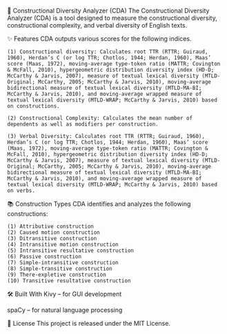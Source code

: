 🧠 Constructional Diversity Analyzer (CDA)
	The Constructional Diversity Analyzer (CDA) is a tool designed to measure the constructional diversity, constructional complexity, and verbal diversity of English texts.


✨ Features
	CDA outputs various scores for the following indices.

	(1) Constructional diversity: Calculates root TTR (RTTR; Guiraud, 1960), Herdan’s C (or log TTR; Chotlos, 1944; Herdan, 1960), Maas’ score (Maas, 1972), moving-average type-token ratio (MATTR; Covington & McFall, 2010), hypergeometric distribution diversity index (HD-D; McCarthy & Jarvis, 2007), measure of textual lexical diversity (MTLD-Original; McCarthy, 2005; McCarthy & Jarvis, 2010), moving-average bidirectional measure of textual lexical diversity (MTLD-MA-BI; McCarthy & Jarvis, 2010), and moving-average wrapped measure of textual lexical diversity (MTLD-WRAP; McCarthy & Jarvis, 2010) based on constructions.

	(2) Constructional Complexity: Calculates the mean number of dependents as well as modifiers per construction.

	(3) Verbal Diversity: Calculates root TTR (RTTR; Guiraud, 1960), Herdan’s C (or log TTR; Chotlos, 1944; Herdan, 1960), Maas’ score (Maas, 1972), moving-average type-token ratio (MATTR; Covington & McFall, 2010), hypergeometric distribution diversity index (HD-D; McCarthy & Jarvis, 2007), measure of textual lexical diversity (MTLD-Original; McCarthy, 2005; McCarthy & Jarvis, 2010), moving-average bidirectional measure of textual lexical diversity (MTLD-MA-BI; McCarthy & Jarvis, 2010), and moving-average wrapped measure of textual lexical diversity (MTLD-WRAP; McCarthy & Jarvis, 2010) based on verbs.


📚 Construction Types
	CDA identifies and analyzes the following constructions:

	(1) Attributive construction
	(2) Caused motion construction
	(3) Ditransitive construction
	(4) Intransitive motion construction
	(5) Intransitive resultative construction
	(6) Passive construction
	(7) Simple-intransitive construction
	(8) Simple-transitive construction
	(9) There-expletive construction
	(10) Transitive resultative construction


🛠️ Built With
Kivy – for GUI development

spaCy – for natural language processing


📄 License
This project is released under the MIT License.